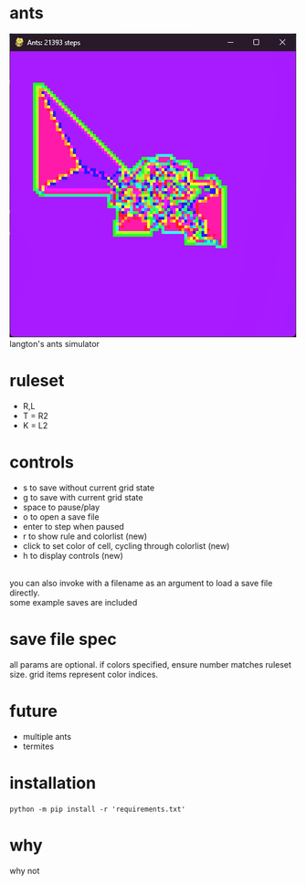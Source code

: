 # ants
![img](ants.png)
<br>
langton's ants simulator

# ruleset
- R,L
- T = R2
- K = L2

# controls
- s       to save without current grid state
- g       to save with current grid state
- space   to pause/play
- o       to open a save file
- enter   to step when paused
- r       to show rule and colorlist (new)
- click   to set color of cell, cycling through colorlist (new)
- h       to display controls (new)

<br>
you can also invoke with a filename as an argument to load a save file directly.

<br>
some example saves are included

# save file spec
all params are optional.
if colors specified, ensure number matches ruleset size.
grid items represent color indices.

# future
- multiple ants
- termites

# installation

```python -m pip install -r 'requirements.txt'```

# why
why not
